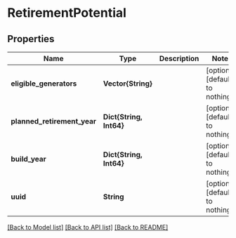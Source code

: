 # RetirementPotential


## Properties
Name | Type | Description | Notes
------------ | ------------- | ------------- | -------------
**eligible_generators** | **Vector{String}** |  | [optional] [default to nothing]
**planned_retirement_year** | **Dict{String, Int64}** |  | [optional] [default to nothing]
**build_year** | **Dict{String, Int64}** |  | [optional] [default to nothing]
**uuid** | **String** |  | [optional] [default to nothing]


[[Back to Model list]](../README.md#models) [[Back to API list]](../README.md#api-endpoints) [[Back to README]](../README.md)


